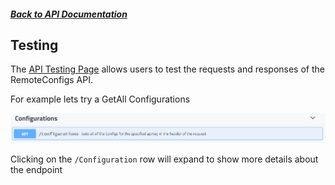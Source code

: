 ##### [Back to API Documentation](./README.md)

## Testing

The [API Testing Page](http://api.remoteconfigs.com) allows users to test the requests and responses of the RemoteConfigs API. 

For example lets try a GetAll Configurations

![Get All Configurations](/Images/ApiSwaggerGetAllConfigs.png "Get All Configurations")

Clicking on the `/Configuration` row will expand to show more details about the endpoint